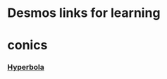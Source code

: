 # Desmos links for learning



# conics
### [Hyperbola](https://www.desmos.com/calculator/eqyouipv6m)